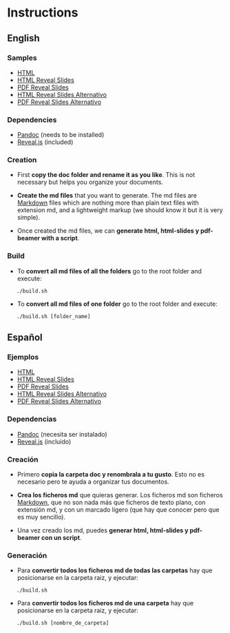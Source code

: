 # Instructions

## English

### Samples

- [HTML](http://asanzdiego.github.io/reveal.js-pandoc-slides/doc/export/readme.html)
- [HTML Reveal Slides](http://asanzdiego.github.io/reveal.js-pandoc-slides/doc/export/readme-reveal-slides.html)
- [PDF Reveal Slides](http://asanzdiego.github.io/reveal.js-pandoc-slides/doc/export/readme-reveal-slides.pdf)
- [HTML Reveal Slides Alternativo](http://asanzdiego.github.io/reveal.js-pandoc-slides/doc/export/readme-reveal-slides-alternative.html)
- [PDF Reveal Slides Alternativo](http://asanzdiego.github.io/reveal.js-pandoc-slides/doc/export/readme-reveal-slides-alternative.pdf)

### Dependencies

- [Pandoc](http://johnmacfarlane.net/pandoc/) (needs to be installed)
- [Reveal.js](http://lab.hakim.se/reveal-js/#/) (included)

### Creation

- First **copy the doc folder and rename it as you like**. This is not necessary but
  helps you organize your documents.

- **Create the md files** that you want to generate. The md files are
  [Markdown](http://en.wikipedia.org/wiki/Markdown) files which are nothing more
  than plain text files with extension md, and a lightweight markup (we should
  know it but it is very simple).

- Once created the md files, we can **generate html, html-slides y pdf-beamer with a script**.

### Build

- To **convert all md files of all the folders**
  go to the root folder and execute:

~~~
   ./build.sh
~~~

- To **convert all md files of one folder**
  go to the root folder and execute:

~~~
   ./build.sh [folder_name]
~~~

## Español

### Ejemplos

- [HTML](http://asanzdiego.github.io/reveal.js-pandoc-slides/doc/export/leeme.html)
- [HTML Reveal Slides](http://asanzdiego.github.io/reveal.js-pandoc-slides/doc/export/leeme-reveal-slides.html)
- [PDF Reveal Slides](http://asanzdiego.github.io/reveal.js-pandoc-slides/doc/export/leeme-reveal-slides.pdf)
- [HTML Reveal Slides Alternativo](http://asanzdiego.github.io/reveal.js-pandoc-slides/doc/export/leeme-reveal-slides-alternative.html)
- [PDF Reveal Slides Alternativo](http://asanzdiego.github.io/reveal.js-pandoc-slides/doc/export/leeme-reveal-slides-alternative.pdf)

### Dependencias

- [Pandoc](http://johnmacfarlane.net/pandoc/) (necesita ser instalado)
- [Reveal.js](http://lab.hakim.se/reveal-js/#/) (incluido)

### Creación

- Primero **copia la carpeta doc y renombrala a tu gusto**. Esto no es necesario pero
  te ayuda a organizar tus documentos.

- **Crea los ficheros md** que quieras generar. Los ficheros md son ficheros
  [Markdown](http://es.wikipedia.org/wiki/Markdown), que no son nada más que
  ficheros de texto plano, con extensión md, y con un marcado ligero (que hay
  que conocer pero que es muy sencillo).

- Una vez creado los md, puedes **generar html, html-slides y pdf-beamer con un script**.

### Generación

- Para **convertir todos los ficheros md de todas las carpetas**
  hay que posicionarse en la carpeta raiz, y ejecutar:

~~~
   ./build.sh
~~~

- Para **convertir todos los ficheros md de una carpeta**
  hay que posicionarse en la carpeta raiz, y ejecutar:

~~~
   ./build.sh [nombre_de_carpeta]
~~~
